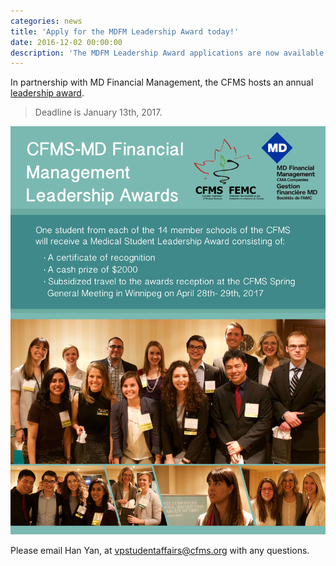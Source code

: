 ```yaml
---
categories: news
title: 'Apply for the MDFM Leadership Award today!'
date: 2016-12-02 00:00:00
description: 'The MDFM Leadership Award applications are now available. Every school will have one winner of $2000, a certificate of recognition and subsidized travel to the CFMS Spring General Meeting in Winnipeg. Deadline January 13th, 2017.'
---
```



In partnership with MD Financial Management, the CFMS hosts an annual [leadership award](http://www.cfms.org/resources/md-leadership-awards.html).

> Deadline is January 13th, 2017.

![](/uploads/versions/mdfm-leadership-awards-promo---x----2550-3300x---.jpg)

Please email Han Yan, at vpstudentaffairs@cfms.org with any questions.